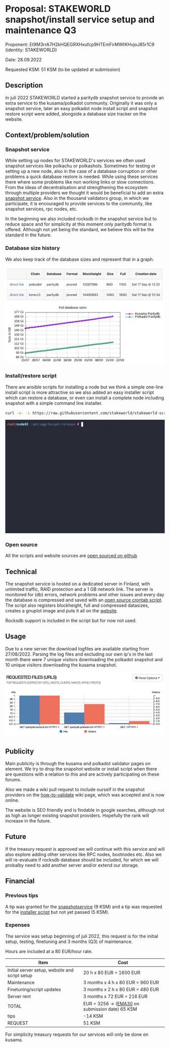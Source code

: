 # Proposal: STAKEWORLD snapshot/install service setup and maintenance Q3

Proponent: Et9M3rrA7H2kHQEGRXHxufcp9HTEmFirMWtKHvjoJ85r1C9 (identity: STAKEWORLD)

Date: 28.09.2022

Requested KSM: 51 KSM (to be updated at submission)

## Description
In juli 2022 STAKEWORLD started a paritydb snapshot service to provide an extra service to the kusama/polkadot community. Originally it was only a snapshot service, later an easy polkadot node install script and snapshot restore script were added, alongside a database size tracker on the website.

## Context/problem/solution

### Snapshot service
While setting up nodes for STAKEWORLD's services we often used snapshot services like polkachu or polkashots. Sometimes for testing or setting up a new node, also in the case of a database corruption or other problems a quick database restore is needed. While using these services there where some problems like non working links or slow connections. From the ideas of decentralisation and strengthening the ecosystem through multiple providers we thought it would be beneficial to add an extra [snapshot service](https://stakeworld.nl/docs/snapshot). Also in the thousand validators group, in which we participate, it is encouraged to provide services to the community, like snapshot services, rpc nodes, etc. 

In the beginning we also included rocksdb in the snapshot service but to reduce space and for simplicity at this moment only paritydb format is offered. Although not yet being the standard, we believe this will be the standard in the future. 

### Database size history
We also keep track of the database sizes and represent that in a graph. 

![website](snapshot-website.png)

### Install/restore script
There are ansible scripts for installing a node but we think a simple one-line install script is more attractive so we also added an easy installer script which can restore a database, or even can install a complete node including snapshot with a simple command line installer. 

```bash
curl -o- -L https://raw.githubusercontent.com/stakeworld/stakeworld-scripts/master/node-install.sh | bash
```

![node-install](node-install.gif)

### Open source
All the scripts and website sources are [open sourced on github](https://github.com/stakeworld/)

## Technical
The snapshot service is hosted on a dedicated server in Finland, with unlimited traffic, RAID protection and a 1 GB network link. The server is monitored for (db) errors, network problems and other issues and every day the database is compressed and saved with an [open source crontab script](https://github.com/stakeworld/stakeworld-website/blob/master/scripts/snapshot.sh). The script also registers blockheight, full and compressed datasizes, creates a gnuplot image and puts it all on the [website](https://stakeworld.nl/snapshot).

Rocksdb support is included in the script but for now not used. 

## Usage
Due to a new server the download logfiles are available starting from 27/08/2022. Parsing the log files and excluding our own ip's in the last month there were 7 unique visitors downloading the polkadot snapshot and 10 unique visitors downloading the kusama snapshot.

![usage](usage.png)

## Publicity
Main publicity is through the kusama and polkadot validator pages on element. We try to drop the snapshot website or install script when there are questions with a relation to this and are actively participating on these forums.  

Also we made a wiki pull request to include ourself in the snapshot providers on the [how-to-validate](https://guide.kusama.network/docs/maintain-guides-how-to-validate-polkadot/) wiki page, which was accepted and is now online.

The website is SEO friendly and is findable in google searches, although not as high as longer existing snapshot providers. Hopefully the rank will increase in the future.

## Future
If the treasury request is approved we will continue with this service and will also explore adding other services like RPC nodes, bootnodes etc. Also we will re-evaluate if rocksdb database should be included, for which we will probalby need to add another server and/or extend our storage. 

## Financial

### Previous tips
A tip was granted for the [snapshotservice](https://www.dotreasury.com/ksm/tips/13427182_0x47212d8518c0c5192db5c7321cab048ba9ae096cef61f7956c9203fd8ab5bc54) (9 KSM) and a tip was requested for the [installer script](https://www.dotreasury.com/ksm/tips/14186624_0x0ad5023d326bd74fb1a3061d1402a903852811ec76b846828d5619a0e37448c0) but not yet passed (5 KSM).

### Expenses
The service was setup beginning of juli 2022, this request is for the initial setup, testing, finetuning and 3 months (Q3) of maintenance.

Hours are included at a 80 EUR/hour rate.

| Item                  | Cost                   |
| ------------          | -----------------------|
| Initial server setup, website and script setup | 20 h x 80 EUR = 1600 EUR            |
| Maintenance           | 3 months x 4 h x 80 EUR = 960 EUR  |
| Finetuning/script updates    | 3 months x 2 h x 80 EUR = 480 EUR     |
| Server rent		| 3 months x 72 EUR = 216 EUR |
| TOTAL                 | EUR = 3256 -> ([EMA30](https://kusama.subscan.io/tools/charts?type=price) on submission date) 65 KSM |
| tips			| -14 KSM |
| REQUEST		| 51 KSM |

For simplicity treasury requests for our services will only be done on kusama.
